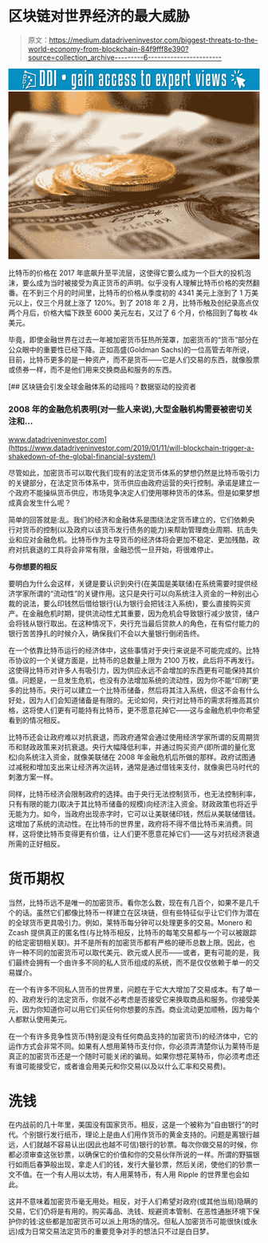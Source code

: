 # 区块链对世界经济的最大威胁

> 原文：<https://medium.datadriveninvestor.com/biggest-threats-to-the-world-economy-from-blockchain-84f9fff8e390?source=collection_archive---------6----------------------->

[![](img/842c3bc8cded15a1d81f97f338ab6aab.png)](http://www.track.datadriveninvestor.com/1B9E)![](img/54d62775f9ccda6a5ce83e73f6d863b5.png)

比特币的价格在 2017 年底飙升至平流层，这使得它要么成为一个巨大的投机泡沫，要么成为当时被接受为真正货币的声明。似乎没有人理解比特币价格的突然翻番。在不到三个月的时间里，比特币的价格从季度初的 4341 美元上涨到了 1 万美元以上，仅三个月就上涨了 120%。到了 2018 年 2 月，比特币触及创纪录高点仅两个月后，价格大幅下跌至 6000 美元左右，又过了 6 个月，价格回到了每枚 4k 美元。

毕竟，即使金融世界在过去一年被加密货币狂热所笼罩，加密货币的“货币”部分在公众眼中的重要性已经下降。正如高盛(Goldman Sachs)的一位高管去年所说，目前，比特币更多的是一种资产，而不是货币——它是人们交易的东西，就像股票或债券一样，而不是他们用来交换商品和服务的东西。

[](https://www.datadriveninvestor.com/2019/01/11/will-blockchain-trigger-a-shakedown-of-the-global-financial-system/) [## 区块链会引发全球金融体系的动摇吗？数据驱动的投资者

### 2008 年的金融危机表明(对一些人来说),大型金融机构需要被密切关注和…

www.datadriveninvestor.com](https://www.datadriveninvestor.com/2019/01/11/will-blockchain-trigger-a-shakedown-of-the-global-financial-system/) 

尽管如此，加密货币可以取代我们现有的法定货币体系的梦想仍然是比特币吸引力的关键部分，在法定货币体系中，货币供应由政府运营的央行控制。承诺是建立一个政府不能操纵货币供应，市场竞争决定人们使用哪种货币的体系。但是如果梦想成真会发生什么呢？

简单的回答就是:乱。我们的经济和金融体系是围绕法定货币建立的，它们依赖央行对货币的控制(以及政府以该货币发行债务的能力)来帮助管理商业周期、抗击失业和应对金融危机。比特币作为主导货币的经济体将会更加不稳定、更加残酷，政府对抗衰退的工具将会非常有限，金融恐慌一旦开始，将很难停止。

**与你想要的相反**

要明白为什么会这样，关键是要认识到央行(在美国是美联储)在系统需要时提供经济学家所谓的“流动性”的关键作用。这只是央行可以向系统注入资金的一种别出心裁的说法，要么印钱然后借给银行(认为银行会把钱注入系统)，要么直接购买资产。在金融危机时期，提供流动性尤其重要，因为危机会导致银行减少放贷，储户会将钱从银行取出。在这种情况下，央行充当最后贷款人的角色，在有偿付能力的银行苦苦挣扎的时候介入，确保我们不会以大量银行倒闭告终。

在一个依靠比特币运行的经济体中，这些事情对于央行来说是不可能完成的。比特币协议的一个关键方面是，比特币的总数量上限为 2100 万枚，此后将不再发行。这使得比特币对许多人有吸引力，因为供应永远不会增加的东西更有可能保持其价值。问题是，一旦发生危机，也没有办法增加系统的流动性，因为你不能“印刷”更多的比特币。央行可以建立一个比特币储备，然后将其注入系统，但这不会有什么好处，因为人们会知道储备是有限的。无论如何，央行对比特币的需求将推高其价格，这将使人们更有可能持有比特币，更不愿意花掉它——这与金融危机中你希望看到的情况相反。

比特币还会让政府难以对抗衰退，而政府通常会通过使用经济学家所谓的反周期货币和财政政策来对抗衰退。央行大幅降低利率，并通过购买资产(即所谓的量化宽松)向系统注入资金，就像美联储在 2008 年金融危机后所做的那样。政府试图通过减税和增加支出来让经济再次运转，通常是通过借钱来支付，就像奥巴马时代的刺激方案一样。

同样，比特币经济会限制政府的选择。由于央行无法控制货币，也无法控制利率，只有有限的能力(取决于其比特币储备的规模)向经济注入资金。财政政策也将近乎无能为力。如今，当政府出现赤字时，它可以让美联储印钱，然后从美联储借钱。这增加了系统的流动性。在比特币的世界里，政府将不得不借比特币来消费。同样，这将使比特币变得更有价值，让人们更不愿意花掉它们——这与对抗经济衰退所需的正好相反。

# 货币期权

当然，比特币远不是唯一的加密货币。看你怎么数，现在有几百个，如果不是几千个的话。虽然它们都像比特币一样建立在区块链，但有些特征似乎让它们作为潜在的全球货币更具吸引力。例如，莱特币每分钟可以处理更多的交易。Monero 和 Zcash 提供真正的匿名性(与比特币相反，比特币的每笔交易都与一个可以被跟踪的给定密钥相关联)。并不是所有的加密货币都有严格的硬币总数上限。因此，也许一种不同的加密货币可以取代美元、欧元或人民币——或者，更有可能的是，我们最终会拥有一个由许多不同的私人货币组成的系统，而不是仅仅依赖于单一的交易媒介。

在一个有许多不同私人货币的世界里，问题在于它大大增加了交易成本。有了单一的、政府发行的法定货币，你就不必考虑是否接受它来换取商品和服务。你接受美元，因为你知道你可以用它们买任何你想要的东西。商业流动更加顺畅，因为每个人都默认使用美元。

在一个有许多竞争性货币(特别是没有任何商品支持的加密货币)的经济体中，它的运作方式会非常不同。如果有人想用莱特币支付你，你必须弄清楚你认为莱特币是真正的加密货币还是一个随时可能关闭的骗局。如果你想花莱特币，你必须考虑还有谁可能接受它，或者谁会用美元和你交易(以及以什么汇率和交易费)。

# 洗钱

在内战前的几十年里，美国没有国家货币。相反，这是一个被称为“自由银行”的时代。个别银行发行纸币，理论上是由人们用作货币的黄金支持的。问题是离银行越远，人们就越不容易认出(因此也越不可信)银行的钞票。每次你做交易的时候，你都必须审查这张钞票，以确保它的价值和你的交易伙伴所说的一样。所谓的野猫银行如雨后春笋般出现，拿走人们的钱，发行大量钞票，然后关闭，使他们的钞票一文不值。在一个有人用以太坊，有人用莱特币，有人用 Ripple 的世界里也会如此。

这并不意味着加密货币毫无用处。相反，对于人们希望对政府(或其他当局)隐瞒的交易，它们仍将是有用的。购买毒品、洗钱、规避资本管制、在恶性通胀环境下保护你的钱:这些都是加密货币可以派上用场的情况。但私人加密货币可能很快(或永远)成为日常交易法定货币的重要竞争对手的想法只不过是白日梦。
